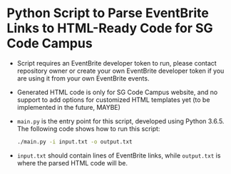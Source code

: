 # Python Script to Parse EventBrite Links to HTML-Ready Code for  SG Code Campus

- Script requires an EventBrite developer token to run, please contact repository owner or create your own EventBrite developer token if you are using it from your own EventBrite events. 
- Generated HTML code is only for SG Code Campus website, and no support to add options for customized HTML templates yet (to be implemented in the future, MAYBE)
- `main.py` is the entry point for this script, developed using Python 3.6.5. The following code shows how to run this script:

  ```bash
  ./main.py -i input.txt -o output.txt
  ```
- `input.txt` should contain lines of EventBrite links, while `output.txt` is where the parsed HTML code will be. 